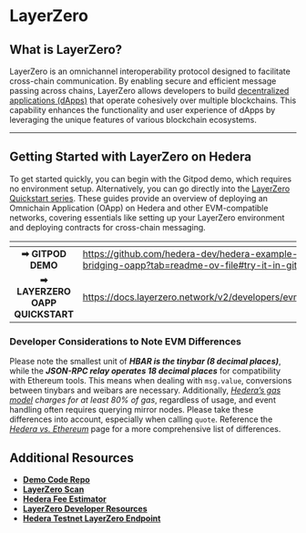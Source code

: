 # LayerZero

## What is LayerZero?

LayerZero is an omnichannel interoperability protocol designed to facilitate cross-chain communication. By enabling secure and efficient message passing across chains, LayerZero allows developers to build [decentralized applications (dApps)](../../support-and-community/glossary.md#decentralized-application-dapp) that operate cohesively over multiple blockchains. This capability enhances the functionality and user experience of dApps by leveraging the unique features of various blockchain ecosystems.

***

## Getting Started with LayerZero on Hedera&#x20;

To get started quickly, you can begin with the Gitpod demo, which requires no environment setup. Alternatively, you can go directly into the [LayerZero Quickstart series](https://docs.layerzero.network/v2/developers/evm/getting-started). These guides provide an overview of deploying an Omnichain Application (OApp) on Hedera and other EVM-compatible networks, covering essentials like setting up your LayerZero environment and deploying contracts for cross-chain messaging.

<table data-card-size="large" data-view="cards"><thead><tr><th align="center"></th><th data-hidden data-card-target data-type="content-ref"></th></tr></thead><tbody><tr><td align="center"><strong>➡ GITPOD DEMO</strong></td><td><a href="https://github.com/hedera-dev/hedera-example-layer-zero-bridging-oapp?tab=readme-ov-file#try-it-in-gitpod">https://github.com/hedera-dev/hedera-example-layer-zero-bridging-oapp?tab=readme-ov-file#try-it-in-gitpod</a></td></tr><tr><td align="center"><strong>➡ LAYERZERO OAPP QUICKSTART</strong></td><td><a href="https://docs.layerzero.network/v2/developers/evm/oapp/overview">https://docs.layerzero.network/v2/developers/evm/oapp/overview</a></td></tr></tbody></table>

### Developer Considerations to Note EVM Differences

Please note the smallest unit of _**HBAR is the tinybar (8 decimal places)**_, while the _**JSON-RPC relay operates 18 decimal places**_ for compatibility with Ethereum tools. This means when dealing with `msg.value`, conversions between tinybars and weibars are necessary. Additionally, [_Hedera’s gas model_](../../core-concepts/smart-contracts/gas-and-fees.md#gas-reservation-and-unused-gas-refund) _charges for at least 80% of gas_, regardless of usage, and event handling often requires querying mirror nodes. Please take these differences into account, especially when calling `quote`. Reference the [_Hedera vs. Ethereum_](../../core-concepts/smart-contracts/hederas-evm-equivalence-goals-and-exceptions.md) page for a more comprehensive list of differences.

## Additional Resources

* [**Demo Code Repo**](https://github.com/hedera-dev/hedera-example-layer-zero-bridging-oapp)
* [**LayerZero Scan**](https://layerzeroscan.com/)
* [**Hedera Fee Estimator**](https://hedera.com/fees)
* [**LayerZero  Developer Resources**](https://layerzero.network/developers)
* [**Hedera Testnet LayerZero Endpoint**](https://docs.layerzero.network/v2/developers/evm/technical-reference/deployed-contracts#hedera-testnet)
